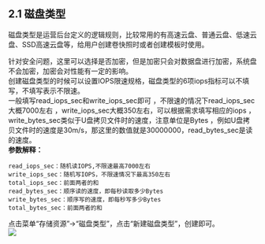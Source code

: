 ## 2.1 磁盘类型

磁盘类型是运营后台定义的逻辑规则，比较常用的有高速云盘、普通云盘、低速云盘、SSD高速云盘等，给用户创建卷快照时或者创建模板时使用。

针对安全问题，这里可以选择是否加密，但是加密只会对数据盘进行加密，系统盘不会加密，加密会对性能有一定的影响。  
创建磁盘类型的时候可以设置IOPS限速规格，磁盘类型的6项iops指标可以不填写，不填写表示不限速。  
一般填写read\_iops\_sec和write\_iops\_sec即可 ，不限速的情况下read\_iops\_sec大概7000左右 ，write\_iops\_sec大概350左右，可以根据需求填写相应的iops ，write\_bytes\_sec类似于U盘拷贝文件时的速度，注意单位是Bytes ，例如U盘拷贝文件时的速度是30m/s，那这里的数值就是30000000，read\_bytes\_sec是读的速度。  
**参数解释：**

```
read_iops_sec：随机读IOPS,不限速最高7000左右
write_iops_sec：随机写IOPS，不限速情况下最高350左右
total_iops_sec：前面两者的和
read_bytes_sec：顺序读的速度，即每秒读取多少Bytes
write_bytes_sec：顺序写的速度，即每秒写多少Bytes
total_bytes_sec：前面两者的和
```

点击菜单“存储资源”→“磁盘类型”，点击“新建磁盘类型”，创建即可。  
![](/assets/disk_type_insert_a.png)

